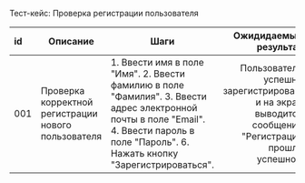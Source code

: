 Тест-кейс: Проверка регистрации пользователя

id | Описание | Шаги | Ожидидаемый результат
:--|--|--|--:
001 | Проверка корректной регистрации нового пользователя | 1. Ввести имя в поле "Имя". 2. Ввести фамилию в поле "Фамилия". 3. Ввести адрес электронной почты в поле "Email". 4. Ввести пароль в поле "Пароль". 6. Нажать кнопку "Зарегистрироваться". | Пользователь успешно зарегистрирован, и на экран выводится сообщение "Регистрация прошла успешно".
